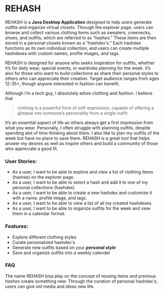 
# REHASH 

REHASH is a **Java Desktop Application** designed to help users generate outfits and organize virtual closets. Through the explorer page, users can browse and collect various clothing items such as sweaters, crewnecks, shoes, and outfits, which are referred to as “*hashes*.” These items are then stored in a personal closets known as a “*hashdex's*.” Each hashdex functions as its own individual collection, and users can create multiple hashdexes with custom names, profile images, and tags.

REHASH is designed for anyone who seeks inspiration for outfits, whether it’s for daily wear, special events, or wardrobe planning for the week. It’s also for those who want to build collections as share their personal styles to others who can appreciate their creation. Target audience ranges from ages 12-35+, though anyone interested in fashion can benefit.

Although i’m a tech guy, I absolutely adore clothing and fashion. I believe that
 > clothing is a powerful form of self-expression, capable of offering a glimpse into someone’s personality from a single outfit. 

It’s an essential aspect of life as others always get a first impression from what you wear. Personally, I often struggle with planning outfits, despite spending alot of time thinking about them. I also like to plan my outfits of the week but have no place to save them. REHASH is a great tool that helps answer my desires as well as inspire others and build a community of those who appreciate a good fit.

### User Stories:

- As a user, I want to be able to explore and view a list of clothing items (hashes) on the explorer page.
- As a user, I want to be able to select a hash and add it to one of my personal collections (hashdex).
- As a user, I want to be able to create a new hashdex and customize it with a name, profile image, and tags.
- As a user, I want to be able to view a list of all my created hashdexes.
- As a user, I want to be able to organize outfits for the week and view them in a calendar format.

### Features:
- Explore different clothing styles
- Curate personalized hashdex's
- Generate new outfits based on your ***personal style***
- Save and organize outfits into a weekly calender

### FAQ

The name REHASH bisa play on the concept of reusing items and previous *hashes* create something new. Through the curation of personal hashdex's, users can give old media and ideas new life.
